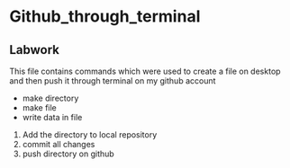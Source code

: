 # Github_through_terminal

## Labwork

This file contains commands which were used to 
create a file on desktop and then push it 
through terminal on my github account

- make directory
- make file
- write data in file

1. Add the directory to local repository
2. commit all changes
3. push directory on github



